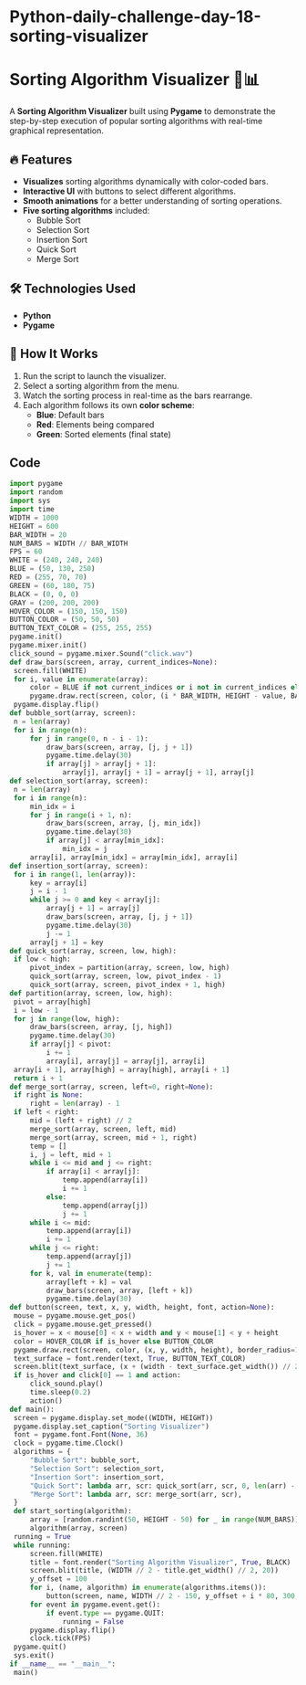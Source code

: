 # Python-daily-challenge-day-18-sorting-visualizer
# Sorting Algorithm Visualizer 🎨📊  

A **Sorting Algorithm Visualizer** built using **Pygame** to demonstrate the step-by-step execution of popular sorting algorithms with real-time graphical representation.  

## 🔥 Features  
- **Visualizes** sorting algorithms dynamically with color-coded bars.  
- **Interactive UI** with buttons to select different algorithms.  
- **Smooth animations** for a better understanding of sorting operations.  
- **Five sorting algorithms** included:  
  - Bubble Sort  
  - Selection Sort  
  - Insertion Sort  
  - Quick Sort  
  - Merge Sort  

## 🛠 Technologies Used  
- **Python**  
- **Pygame**  

## 📌 How It Works  
1. Run the script to launch the visualizer.  
2. Select a sorting algorithm from the menu.  
3. Watch the sorting process in real-time as the bars rearrange.  
4. Each algorithm follows its own **color scheme**:  
   - **Blue**: Default bars  
   - **Red**: Elements being compared  
   - **Green**: Sorted elements (final state)  

## Code  
   ```python
import pygame
import random
import sys
import time
WIDTH = 1000
HEIGHT = 600
BAR_WIDTH = 20
NUM_BARS = WIDTH // BAR_WIDTH
FPS = 60
WHITE = (240, 240, 240)
BLUE = (50, 130, 250)
RED = (255, 70, 70)
GREEN = (60, 180, 75)
BLACK = (0, 0, 0)
GRAY = (200, 200, 200)
HOVER_COLOR = (150, 150, 150)
BUTTON_COLOR = (50, 50, 50)
BUTTON_TEXT_COLOR = (255, 255, 255)
pygame.init()
pygame.mixer.init()
click_sound = pygame.mixer.Sound("click.wav")
def draw_bars(screen, array, current_indices=None):
    screen.fill(WHITE)
    for i, value in enumerate(array):
        color = BLUE if not current_indices or i not in current_indices else RED
        pygame.draw.rect(screen, color, (i * BAR_WIDTH, HEIGHT - value, BAR_WIDTH - 2, value))
    pygame.display.flip()
def bubble_sort(array, screen):
    n = len(array)
    for i in range(n):
        for j in range(0, n - i - 1):
            draw_bars(screen, array, [j, j + 1])
            pygame.time.delay(30)
            if array[j] > array[j + 1]:
                array[j], array[j + 1] = array[j + 1], array[j]
def selection_sort(array, screen):
    n = len(array)
    for i in range(n):
        min_idx = i
        for j in range(i + 1, n):
            draw_bars(screen, array, [j, min_idx])
            pygame.time.delay(30)
            if array[j] < array[min_idx]:
                min_idx = j
        array[i], array[min_idx] = array[min_idx], array[i]
def insertion_sort(array, screen):
    for i in range(1, len(array)):
        key = array[i]
        j = i - 1
        while j >= 0 and key < array[j]:
            array[j + 1] = array[j]
            draw_bars(screen, array, [j, j + 1])
            pygame.time.delay(30)
            j -= 1
        array[j + 1] = key
def quick_sort(array, screen, low, high):
    if low < high:
        pivot_index = partition(array, screen, low, high)
        quick_sort(array, screen, low, pivot_index - 1)
        quick_sort(array, screen, pivot_index + 1, high)
def partition(array, screen, low, high):
    pivot = array[high]
    i = low - 1
    for j in range(low, high):
        draw_bars(screen, array, [j, high])
        pygame.time.delay(30)
        if array[j] < pivot:
            i += 1
            array[i], array[j] = array[j], array[i]
    array[i + 1], array[high] = array[high], array[i + 1]
    return i + 1
def merge_sort(array, screen, left=0, right=None):
    if right is None:
        right = len(array) - 1
    if left < right:
        mid = (left + right) // 2
        merge_sort(array, screen, left, mid)
        merge_sort(array, screen, mid + 1, right)
        temp = []
        i, j = left, mid + 1
        while i <= mid and j <= right:
            if array[i] < array[j]:
                temp.append(array[i])
                i += 1
            else:
                temp.append(array[j])
                j += 1
        while i <= mid:
            temp.append(array[i])
            i += 1
        while j <= right:
            temp.append(array[j])
            j += 1
        for k, val in enumerate(temp):
            array[left + k] = val
            draw_bars(screen, array, [left + k])
            pygame.time.delay(30)
def button(screen, text, x, y, width, height, font, action=None):
    mouse = pygame.mouse.get_pos()
    click = pygame.mouse.get_pressed()
    is_hover = x < mouse[0] < x + width and y < mouse[1] < y + height
    color = HOVER_COLOR if is_hover else BUTTON_COLOR
    pygame.draw.rect(screen, color, (x, y, width, height), border_radius=10)
    text_surface = font.render(text, True, BUTTON_TEXT_COLOR)
    screen.blit(text_surface, (x + (width - text_surface.get_width()) // 2, y + (height - text_surface.get_height()) // 2))
    if is_hover and click[0] == 1 and action:
        click_sound.play()
        time.sleep(0.2)
        action()
def main():
    screen = pygame.display.set_mode((WIDTH, HEIGHT))
    pygame.display.set_caption("Sorting Visualizer")
    font = pygame.font.Font(None, 36)
    clock = pygame.time.Clock()
    algorithms = {
        "Bubble Sort": bubble_sort,
        "Selection Sort": selection_sort,
        "Insertion Sort": insertion_sort,
        "Quick Sort": lambda arr, scr: quick_sort(arr, scr, 0, len(arr) - 1),
        "Merge Sort": lambda arr, scr: merge_sort(arr, scr),
    }
    def start_sorting(algorithm):
        array = [random.randint(50, HEIGHT - 50) for _ in range(NUM_BARS)]
        algorithm(array, screen)
    running = True
    while running:
        screen.fill(WHITE)
        title = font.render("Sorting Algorithm Visualizer", True, BLACK)
        screen.blit(title, (WIDTH // 2 - title.get_width() // 2, 20))
        y_offset = 100
        for i, (name, algorithm) in enumerate(algorithms.items()):
            button(screen, name, WIDTH // 2 - 150, y_offset + i * 80, 300, 60, font, lambda alg=algorithm: start_sorting(alg))
        for event in pygame.event.get():
            if event.type == pygame.QUIT:
                running = False
        pygame.display.flip()
        clock.tick(FPS)
    pygame.quit()
    sys.exit()
if __name__ == "__main__":
    main()
